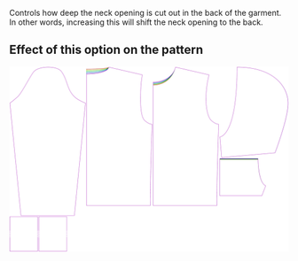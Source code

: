 Controls how deep the neck opening is cut out in the back of the garment.
In other words, increasing this will shift the neck opening to the back.

## Effect of this option on the pattern

![This image shows the effect of this option by superimposing several variants that have a different value for this option](huey_backneckcutout_sample.svg "Effect of this option on the pattern")
